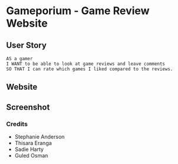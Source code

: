 # Gameporium - Game Review Website

## User Story 
```
AS a gamer
I WANT to be able to look at game reviews and leave comments
SO THAT I can rate which games I liked compared to the reviews.
```
## Website

## Screenshot

### Credits
* Stephanie Anderson
* Thisara Eranga
* Sadie Harty
* Guled Osman